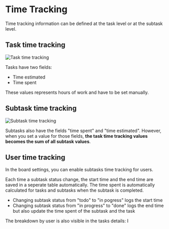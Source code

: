 Time Tracking
=============

Time tracking information can be defined at the task level or at the subtask level.

Task time tracking
------------------

![Task time tracking](http://kanboard.net/screenshots/documentation/task-time-tracking.png)

Tasks have two fields:

- Time estimated
- Time spent

These values represents hours of work and have to be set manually.

Subtask time tracking
---------------------

![Subtask time tracking](http://kanboard.net/screenshots/documentation/subtask-time-tracking.png)

Subtasks also have the fields "time spent" and "time estimated".
However, when you set a value for those fields, **the task time tracking values becomes the sum of all subtask values**.

User time tracking
------------------

In the board settings, you can enable subtasks time tracking for users.

Each time a subtask status change, the start time and the end time are saved in a seperate table automatically.
The time spent is automatically calculated for tasks and subtasks when the subtask is completed.

- Changing subtask status from "todo" to "in pogress" logs the start time
- Changing subtask status from "in progress" to "done" logs the end time but also update the time spent of the subtask and the task

The breakdown by user is also visible in the tasks details:
I